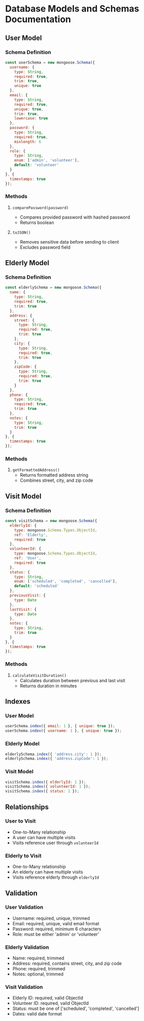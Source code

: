# Database Models and Schemas Documentation

## User Model

### Schema Definition
```javascript
const userSchema = new mongoose.Schema({
  username: {
    type: String,
    required: true,
    trim: true,
    unique: true
  },
  email: {
    type: String,
    required: true,
    unique: true,
    trim: true,
    lowercase: true
  },
  password: {
    type: String,
    required: true,
    minlength: 6
  },
  role: {
    type: String,
    enum: ['admin', 'volunteer'],
    default: 'volunteer'
  }
}, {
  timestamps: true
});
```

### Methods
1. `comparePassword(password)`
   - Compares provided password with hashed password
   - Returns boolean

2. `toJSON()`
   - Removes sensitive data before sending to client
   - Excludes password field

## Elderly Model

### Schema Definition
```javascript
const elderlySchema = new mongoose.Schema({
  name: {
    type: String,
    required: true,
    trim: true
  },
  address: {
    street: {
      type: String,
      required: true,
      trim: true
    },
    city: {
      type: String,
      required: true,
      trim: true
    },
    zipCode: {
      type: String,
      required: true,
      trim: true
    }
  },
  phone: {
    type: String,
    required: true,
    trim: true
  },
  notes: {
    type: String,
    trim: true
  }
}, {
  timestamps: true
});
```

### Methods
1. `getFormattedAddress()`
   - Returns formatted address string
   - Combines street, city, and zip code

## Visit Model

### Schema Definition
```javascript
const visitSchema = new mongoose.Schema({
  elderlyId: {
    type: mongoose.Schema.Types.ObjectId,
    ref: 'Elderly',
    required: true
  },
  volunteerId: {
    type: mongoose.Schema.Types.ObjectId,
    ref: 'User',
    required: true
  },
  status: {
    type: String,
    enum: ['scheduled', 'completed', 'cancelled'],
    default: 'scheduled'
  },
  previousVisit: {
    type: Date
  },
  lastVisit: {
    type: Date
  },
  notes: {
    type: String,
    trim: true
  }
}, {
  timestamps: true
});
```

### Methods
1. `calculateVisitDuration()`
   - Calculates duration between previous and last visit
   - Returns duration in minutes

## Indexes

### User Model
```javascript
userSchema.index({ email: 1 }, { unique: true });
userSchema.index({ username: 1 }, { unique: true });
```

### Elderly Model
```javascript
elderlySchema.index({ 'address.city': 1 });
elderlySchema.index({ 'address.zipCode': 1 });
```

### Visit Model
```javascript
visitSchema.index({ elderlyId: 1 });
visitSchema.index({ volunteerId: 1 });
visitSchema.index({ status: 1 });
```

## Relationships

### User to Visit
- One-to-Many relationship
- A user can have multiple visits
- Visits reference user through `volunteerId`

### Elderly to Visit
- One-to-Many relationship
- An elderly can have multiple visits
- Visits reference elderly through `elderlyId`

## Validation

### User Validation
- Username: required, unique, trimmed
- Email: required, unique, valid email format
- Password: required, minimum 6 characters
- Role: must be either 'admin' or 'volunteer'

### Elderly Validation
- Name: required, trimmed
- Address: required, contains street, city, and zip code
- Phone: required, trimmed
- Notes: optional, trimmed

### Visit Validation
- Elderly ID: required, valid ObjectId
- Volunteer ID: required, valid ObjectId
- Status: must be one of ['scheduled', 'completed', 'cancelled']
- Dates: valid date format 